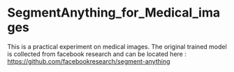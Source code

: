 # SegmentAnything_for_Medical_images
This is a practical experiment on medical images. The original trained model is collected from facebook research and can be located here :
https://github.com/facebookresearch/segment-anything

